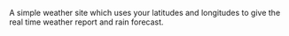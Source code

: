 A simple weather site which uses your latitudes and longitudes to give the real time weather report and rain forecast.
